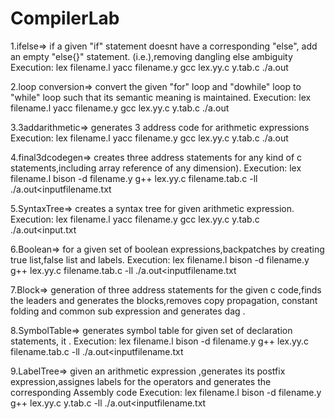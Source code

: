 # CompilerLab
1.ifelse=>
	 if a given "if" statement doesnt have a corresponding "else", add an empty "else{}" statement.
(i.e.),removing dangling else ambiguity
Execution:
	lex filename.l
	yacc filename.y
	gcc lex.yy.c y.tab.c 
	./a.out

2.loop conversion=>
	 convert the given "for" loop and "dowhile" loop to "while" loop such that its semantic meaning is maintained.
Execution:
	lex filename.l
	yacc filename.y
	gcc lex.yy.c y.tab.c 
	./a.out
	
3.3addarithmetic=>
	generates 3 address code for arithmetic expressions
Execution:
	lex filename.l
	yacc filename.y
	gcc lex.yy.c y.tab.c 
	./a.out
	
4.final3dcodegen=>
	creates three address statements for any kind of c statements,including array reference of any dimension).
Execution:
	lex filename.l
	bison -d filename.y
	g++ lex.yy.c filename.tab.c -ll
	./a.out<inputfilename.txt
	
5.SyntaxTree=>
	creates a syntax tree for given arithmetic expression.
Execution:
	lex filename.l
	yacc filename.y
	gcc lex.yy.c y.tab.c 
	./a.out<input.txt
	
6.Boolean=>
	for a given set of boolean expressions,backpatches by creating  true list,false list and labels.
Execution:
	lex filename.l
	bison -d filename.y
	g++ lex.yy.c filename.tab.c -ll
	./a.out<inputfilename.txt
	
7.Block=>
	generation of three address statements for the given c code,finds the leaders and generates the blocks,removes copy propagation, constant folding and common sub expression and generates dag .
	
8.SymbolTable=>
	generates symbol table for given set of declaration statements, it .
Execution:
	lex filename.l
	bison -d filename.y
	g++ lex.yy.c filename.tab.c -ll
	./a.out<inputfilename.txt
	
9.LabelTree=>
	given an arithmetic expression ,generates its postfix expression,assignes labels for the operators and generates the corresponding Assembly code
Execution:
	lex filename.l
	bison -d filename.y
	g++ lex.yy.c y.tab.c -ll
	./a.out<inputfilename.txt

